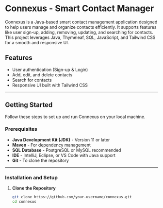 # Connexus - Smart Contact Manager

Connexus is a Java-based smart contact management application designed to help users manage and organize contacts efficiently. It supports features like user sign-up, adding, removing, updating, and searching for contacts. This project leverages Java, Thymeleaf, SQL, JavaScript, and Tailwind CSS for a smooth and responsive UI.

## Features

- User authentication (Sign-up & Login)
- Add, edit, and delete contacts
- Search for contacts
- Responsive UI built with Tailwind CSS

---

## Getting Started

Follow these steps to set up and run Connexus on your local machine.

### Prerequisites

- **Java Development Kit (JDK)** - Version 11 or later
- **Maven** - For dependency management
- **SQL Database** - PostgreSQL or MySQL recommended
- **IDE** - IntelliJ, Eclipse, or VS Code with Java support
- **Git** - To clone the repository

---

### Installation and Setup

1. **Clone the Repository**

   ```bash
   git clone https://github.com/your-username/connexus.git
   cd connexus

 

